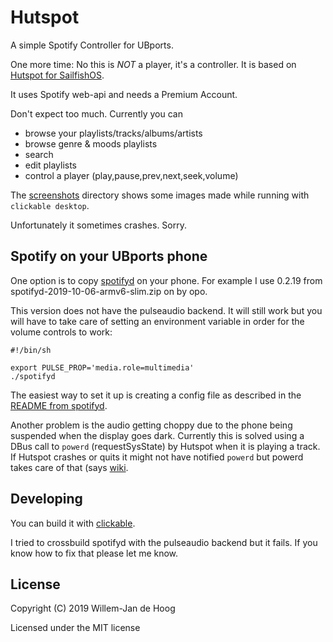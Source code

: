 # Hutspot

A simple Spotify Controller for UBports.

One more time: No this is *NOT* a player, it's a controller. It is based on [Hutspot for SailfishOS](https://github.com/sailfish-spotify/hutspot).

It uses Spotify web-api and needs a Premium Account.

Don't expect too much. Currently you can 

  * browse your playlists/tracks/albums/artists
  * browse genre & moods playlists
  * search
  * edit playlists
  * control a player (play,pause,prev,next,seek,volume)
 
The [screenshots](screenshots) directory shows some images made while running with `clickable desktop`. 

Unfortunately it sometimes crashes. Sorry.

## Spotify on your UBports phone
One option is to copy [spotifyd](https://github.com/Spotifyd/spotifyd/releases) on your phone. For example I use 0.2.19 from  spotifyd-2019-10-06-armv6-slim.zip on by opo. 

This version does not have the pulseaudio backend. It will still work but you will have to take care of setting an environment variable in order for the volume controls to work:

```
#!/bin/sh

export PULSE_PROP='media.role=multimedia'
./spotifyd
```

The easiest way to set it up is creating a config file as described in the [README from spotifyd](https://github.com/Spotifyd/spotifyd).


Another problem is the audio getting choppy due to the phone being suspended when the display goes dark. Currently this is solved using a DBus call to `powerd` (requestSysState) by Hutspot when it is playing a track. If Hutspot crashes or quits it might not have notified `powerd` but powerd takes care of that (says [wiki](https://wiki.ubuntu.com/powerd).


## Developing
You can build it with [clickable](http://clickable.bhdouglass.com/en/latest/).

I tried to crossbuild spotifyd with the pulseaudio backend but it fails. If you know how to fix that please let me know.

## License

Copyright (C) 2019  Willem-Jan de Hoog

Licensed under the MIT license
